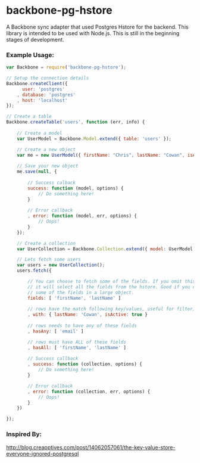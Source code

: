 backbone-pg-hstore
==================

A Backbone sync adapter that used Postgres Hstore for the backend. This library is intended to be used with Node.js. This is still in the beginning stages of development.

### Example Usage:

```javascript
var Backbone = require('backbone-pg-hstore');

// Setup the connection details
Backbone.createClient({
      user: 'postgres'
    , database: 'postgres'
    , host: 'localhost'
});

// Create a table
Backbone.createTable('users', function (err, info) {
    
    // Create a model
    var UserModel = Backbone.Model.extend({ table: 'users' });

    // Create a new object
    var me = new UserModel({ firstName: "Chris", lastName: "Cowan", isActive: true });
    
    // Save your new object
    me.save(null, {
          
        // Success calback
        success: function (model, options) {
            // Do something here!
        }
        
        // Error callback
        , error: function (model, err, options) {
            // Oops!
        }
    });

    // Create a collection
    var UserCollection = Backbone.Collection.extend({ model: UserModel });

    // Lets fetch some users
    var users = new UserCollection();
    users.fetch({

        // You can choose to fetch some of the fields. If you omit this option
        // it will select all the fields from the hstore. Good if you only need
        // some of the fields in a large object. 
        fields: [ 'firstName', 'lastName' ]
        
        // rows have the match following key/values, useful for filtering
        , with: { lastName: 'Cowan', isActive: true }
        
        // rows needs to have any of these fields
        , hasAny: [ 'email' ]

        // rows must have ALL of these fields
        , hasAll: [ 'firstName', 'lastName' ]
        
        // Success callback
        , success: function (collection, options) {
            // Do something here!
        }

        // Error callback
        , error: function (collection, err, options) {
            // Oops!
        }
    })

});
```

### Inspired By:

http://blog.creapptives.com/post/14062057061/the-key-value-store-everyone-ignored-postgresql
